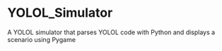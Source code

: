 # YOLOL_Simulator
A YOLOL simulator that parses YOLOL code with Python and displays a scenario using Pygame
